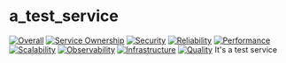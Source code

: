 # a_test_service
[![Overall](https://img.shields.io/endpoint?style=flat&url=https%3A%2F%2Fopslevel-jason.ngrok.io%2Fapi%2Fservice_level%2FEA6Yyk4Vir1xNQKK5iS5rnrdKvMsbnfYmPJupjTUiHw)](https://opslevel-jason.ngrok.io/services/a_test_service/maturity-report)
[![Service Ownership](https://img.shields.io/endpoint?style=flat&url=https%3A%2F%2Fopslevel-jason.ngrok.io%2Fapi%2Fservice_level%2FEA6Yyk4Vir1xNQKK5iS5rnrdKvMsbnfYmPJupjTUiHw%2Fservice_ownership)](https://opslevel-jason.ngrok.io/services/a_test_service/maturity-report)
[![Security](https://img.shields.io/endpoint?style=flat&url=https%3A%2F%2Fopslevel-jason.ngrok.io%2Fapi%2Fservice_level%2FEA6Yyk4Vir1xNQKK5iS5rnrdKvMsbnfYmPJupjTUiHw%2Fsecurity)](https://opslevel-jason.ngrok.io/services/a_test_service/maturity-report)
[![Reliability](https://img.shields.io/endpoint?style=flat&url=https%3A%2F%2Fopslevel-jason.ngrok.io%2Fapi%2Fservice_level%2FEA6Yyk4Vir1xNQKK5iS5rnrdKvMsbnfYmPJupjTUiHw%2Freliability)](https://opslevel-jason.ngrok.io/services/a_test_service/maturity-report)
[![Performance](https://img.shields.io/endpoint?style=flat&url=https%3A%2F%2Fopslevel-jason.ngrok.io%2Fapi%2Fservice_level%2FEA6Yyk4Vir1xNQKK5iS5rnrdKvMsbnfYmPJupjTUiHw%2Fperformance)](https://opslevel-jason.ngrok.io/services/a_test_service/maturity-report)
[![Scalability](https://img.shields.io/endpoint?style=flat&url=https%3A%2F%2Fopslevel-jason.ngrok.io%2Fapi%2Fservice_level%2FEA6Yyk4Vir1xNQKK5iS5rnrdKvMsbnfYmPJupjTUiHw%2Fscalability)](https://opslevel-jason.ngrok.io/services/a_test_service/maturity-report)
[![Observability](https://img.shields.io/endpoint?style=flat&url=https%3A%2F%2Fopslevel-jason.ngrok.io%2Fapi%2Fservice_level%2FEA6Yyk4Vir1xNQKK5iS5rnrdKvMsbnfYmPJupjTUiHw%2Fobservability)](https://opslevel-jason.ngrok.io/services/a_test_service/maturity-report)
[![Infrastructure](https://img.shields.io/endpoint?style=flat&url=https%3A%2F%2Fopslevel-jason.ngrok.io%2Fapi%2Fservice_level%2FEA6Yyk4Vir1xNQKK5iS5rnrdKvMsbnfYmPJupjTUiHw%2Finfrastructure)](https://opslevel-jason.ngrok.io/services/a_test_service/maturity-report)
[![Quality](https://img.shields.io/endpoint?style=flat&url=https%3A%2F%2Fopslevel-jason.ngrok.io%2Fapi%2Fservice_level%2FEA6Yyk4Vir1xNQKK5iS5rnrdKvMsbnfYmPJupjTUiHw%2Fquality)](https://opslevel-jason.ngrok.io/services/a_test_service/maturity-report)
It's a test service
